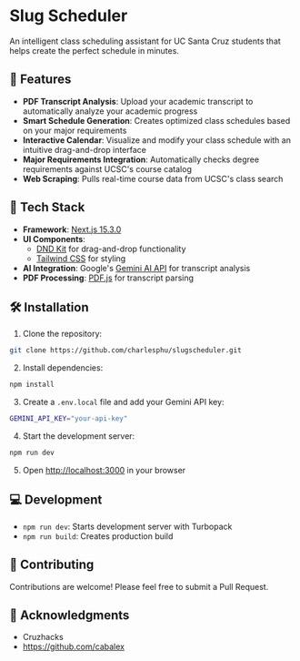 # Slug Scheduler

An intelligent class scheduling assistant for UC Santa Cruz students that helps create the perfect schedule in minutes.

## 🎯 Features

- **PDF Transcript Analysis**: Upload your academic transcript to automatically analyze your academic progress
- **Smart Schedule Generation**: Creates optimized class schedules based on your major requirements
- **Interactive Calendar**: Visualize and modify your class schedule with an intuitive drag-and-drop interface
- **Major Requirements Integration**: Automatically checks degree requirements against UCSC's course catalog
- **Web Scraping**: Pulls real-time course data from UCSC's class search

## 🚀 Tech Stack

- **Framework**: [Next.js 15.3.0](https://nextjs.org/)
- **UI Components**:
  - [DND Kit](https://dndkit.com/) for drag-and-drop functionality
  - [Tailwind CSS](https://tailwindcss.com/) for styling
- **AI Integration**: Google's [Gemini AI API](https://ai.google.dev/) for transcript analysis
- **PDF Processing**: [PDF.js](https://mozilla.github.io/pdf.js/) for transcript parsing

## 🛠️ Installation

1. Clone the repository:

```bash
git clone https://github.com/charlesphu/slugscheduler.git
```

2. Install dependencies:

```bash
npm install
```

3. Create a `.env.local` file and add your Gemini API key:

```bash
GEMINI_API_KEY="your-api-key"
```

4. Start the development server:

```bash
npm run dev
```

5. Open [http://localhost:3000](http://localhost:3000) in your browser

## 💻 Development

- `npm run dev`: Starts development server with Turbopack
- `npm run build`: Creates production build

## 🤝 Contributing

Contributions are welcome! Please feel free to submit a Pull Request.

## 🙏 Acknowledgments

- Cruzhacks
- https://github.com/cabalex
